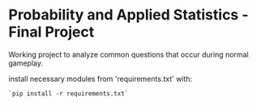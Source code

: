 # Probability and Applied Statistics - Final Project
Working project to analyze common questions that occur during normal gameplay.

install necessary modules from 'requirements.txt' with:

    `pip install -r requirements.txt`
